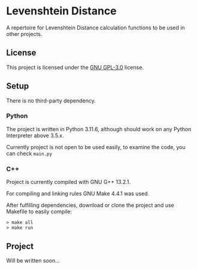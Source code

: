 # Levenshtein Distance

A repertoire for Levenshtein Distance calculation functions to be used in other projects.

## License

This project is licensed under the [GNU GPL-3.0](https://github.com/ErtyumPX/hashiwokakero/blob/main/LICENSE) license.

## Setup

There is no third-party dependency.

### Python

The project is written in Python 3.11.6, although should work on any Python Interpreter above 3.5.x.

Currently project is not open to be used easily, to examine the code, you can check `main.py`

### C++

Project is currently compiled with GNU G++ 13.2.1.

For compiling and linking rules GNU Make 4.4.1 was used.

After fulfilling dependencies, download or clone the project and use Makefile to easily compile:

```
> make all
> make run
```
## Project

Will be written soon...
